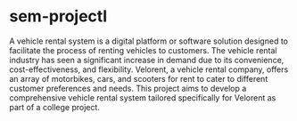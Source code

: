 # sem-projectI
A vehicle rental system is a digital platform or software solution designed to facilitate the process of renting vehicles to customers. The vehicle rental industry has seen a significant increase in demand due to its convenience, cost-effectiveness, and flexibility. Velorent, a vehicle rental company, offers an array of motorbikes, cars, and scooters for rent to cater to different customer preferences and needs. This project aims to develop a comprehensive vehicle rental system tailored specifically for Velorent as part of a college project.